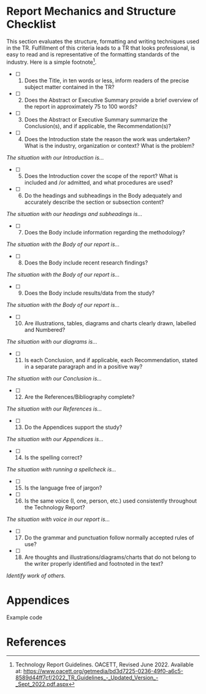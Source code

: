 # Report Mechanics and Structure Checklist
This section evaluates the structure, formatting and writing techniques used in the TR.
Fulfillment of this criteria leads to a TR that looks professional, is easy to read and is
representative of the formatting standards of the industry. Here is a simple footnote[^1].

[^1]: Technology Report Guidelines. OACETT, Revised June 2022. Available at: https://www.oacett.org/getmedia/bd3d7225-0236-49f0-a6c5-8589d44ff7cf/2022_TR_Guidelines_-_Updated_Version_-_Sept_2022.pdf.aspx


- [ ] 1. Does the Title, in ten words or less, inform readers of the precise subject matter
contained in the TR?

- [ ] 2. Does the Abstract or Executive Summary provide a brief overview of the report
in approximately 75 to 100 words?

- [ ] 3. Does the Abstract or Executive Summary summarize the Conclusion(s), and if
applicable, the Recommendation(s)?

- [ ] 4. Does the Introduction state the reason the work was undertaken? What is the
industry, organization or context? What is the problem?

*The situation with our Introduction is...*

- [ ] 5. Does the Introduction cover the scope of the report? What is included and /or
admitted, and what procedures are used?

- [ ] 6. Do the headings and subheadings in the Body adequately and accurately
describe the section or subsection content?

*The situation with our headings and subheadings is...*

- [ ] 7. Does the Body include information regarding the methodology?

*The situation with the Body of our report is...*

- [ ] 8. Does the Body include recent research findings?

*The situation with the Body of our report is...*

- [ ] 9. Does the Body include results/data from the study?

*The situation with the Body of our report is...*

- [ ] 10. Are illustrations, tables, diagrams and charts clearly drawn, labelled and
Numbered?

*The situation with our diagrams is...*

- [ ] 11. Is each Conclusion, and if applicable, each Recommendation, stated in a
separate paragraph and in a positive way?

*The situation with our Conclusion is...*

- [ ] 12. Are the References/Bibliography complete?

*The situation with our References is...*

- [ ] 13. Do the Appendices support the study?

*The situation with our Appendices is...*

- [ ] 14. Is the spelling correct?

*The situation with running a spellcheck is...*

- [ ] 15. Is the language free of jargon?

- [ ] 16. Is the same voice (I, one, person, etc.) used consistently throughout the
Technology Report?

*The situation with voice in our report is...*

- [ ] 17. Do the grammar and punctuation follow normally accepted rules of use?

- [ ] 18. Are thoughts and illustrations/diagrams/charts that do not belong to the writer
properly identified and footnoted in the text?

*Identify work of others.*

# Appendices

Example code   

# References

